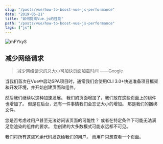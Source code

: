 ```yaml
---
slug: "/posts/vue/how-to-boost-vue-js-performance"
date: "2019-05-21"
title: "如何提高Vue.js的性能"
path: "/posts/vue/how-to-boost-vue-js-performance"
tags: ["js"]
---
```


![mFYkyS](https://cdn.jsdelivr.net/gh/funnyPan/pics@master/uPic/mFYkyS.png)

## 减少网络请求

> 减少网络请求的总大小可加快页面加载时间 ——Google

当我们首次在Vue中启动SPA项目时，通常我们会使用CLI 3.0+快速准备项目框架和开发环境，并开始创建页面和组件。

然后我们继续以这种加速发展。
我们的页面增加了，我们放在这些页面上的组件也增加了。
但是在后台，还有一件事情我们会忘记大小的增加。
那是我们的捆绑文件。

您是否考虑过用户甚至无法访问该页面的可能性？
或者在特定条件下可能无法满足您渲染的组件的要求。
您创建的大多数模式可能永远都不可见。

我们将所有这些冗余代码发送给我们的用户。
而用户只想查看一个页面。

